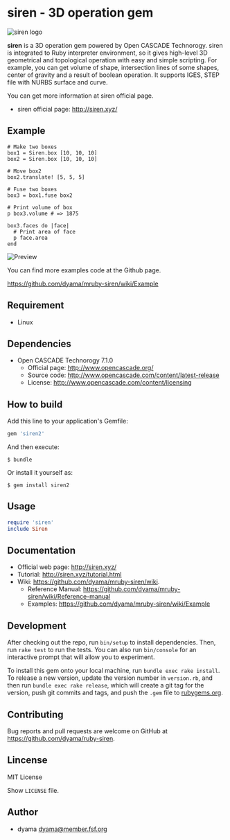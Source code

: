 siren - 3D operation gem
========================

![siren logo](http://siren.xyz/res/siren_logo.png)

**siren** is a 3D operation gem powered by Open CASCADE Technorogy. siren is integrated to Ruby interpreter environment, so it gives high-level 3D geometrical and topological operation with easy and simple scripting.
For example, you can get volume of shape, intersection lines of some shapes, center of gravity and a result of boolean operation. It supports IGES, STEP file with NURBS surface and curve.

You can get more information at siren official page.

* siren official page: http://siren.xyz/

Example
-------

    # Make two boxes
    box1 = Siren.box [10, 10, 10]
    box2 = Siren.box [10, 10, 10]

    # Move box2
    box2.translate! [5, 5, 5]

    # Fuse two boxes
    box3 = box1.fuse box2

    # Print volume of box
    p box3.volume # => 1875

    box3.faces do |face|
      # Print area of face
      p face.area
    end

![Preview](http://siren.xyz/wp-content/uploads/2016/01/twoboxes.jpg)

You can find more examples code at the Github page.

https://github.com/dyama/mruby-siren/wiki/Example

Requirement
-----------

* Linux

Dependencies
------------

* Open CASCADE Technorogy 7.1.0
  * Official page: http://www.opencascade.org/
  * Source code: http://www.opencascade.com/content/latest-release
  * License: http://www.opencascade.com/content/licensing

How to build
------------

Add this line to your application's Gemfile:

```ruby
gem 'siren2'
```

And then execute:

    $ bundle

Or install it yourself as:

    $ gem install siren2

Usage
-----

```ruby
require 'siren'
include Siren
```

Documentation
-------------

* Official web page: http://siren.xyz/
* Tutorial: http://siren.xyz/tutorial.html
* Wiki: https://github.com/dyama/mruby-siren/wiki.
  * Reference Manual: https://github.com/dyama/mruby-siren/wiki/Reference-manual
  * Examples: https://github.com/dyama/mruby-siren/wiki/Example

Development
-----------

After checking out the repo, run `bin/setup` to install dependencies. Then, run `rake test` to run the tests. You can also run `bin/console` for an interactive prompt that will allow you to experiment.

To install this gem onto your local machine, run `bundle exec rake install`. To release a new version, update the version number in `version.rb`, and then run `bundle exec rake release`, which will create a git tag for the version, push git commits and tags, and push the `.gem` file to [rubygems.org](https://rubygems.org).

Contributing
------------

Bug reports and pull requests are welcome on GitHub at https://github.com/dyama/ruby-siren.

Lincense
--------
MIT License

Show `LICENSE` file.

Author
------
* dyama <dyama@member.fsf.org>

